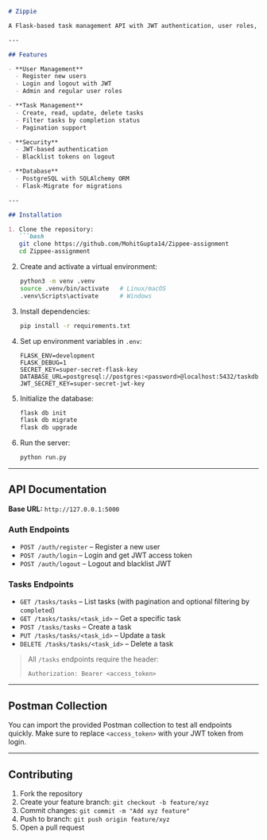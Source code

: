 ````markdown
# Zippie

A Flask-based task management API with JWT authentication, user roles, and task CRUD functionality. Designed for learning, testing, or as a starter backend for task-oriented applications.

---

## Features

- **User Management**
  - Register new users
  - Login and logout with JWT
  - Admin and regular user roles

- **Task Management**
  - Create, read, update, delete tasks
  - Filter tasks by completion status
  - Pagination support

- **Security**
  - JWT-based authentication
  - Blacklist tokens on logout

- **Database**
  - PostgreSQL with SQLAlchemy ORM
  - Flask-Migrate for migrations

---

## Installation

1. Clone the repository:
   ```bash
   git clone https://github.com/MohitGupta14/Zippee-assignment
   cd Zippee-assignment
````

2. Create and activate a virtual environment:

   ```bash
   python3 -m venv .venv
   source .venv/bin/activate   # Linux/macOS
   .venv\Scripts\activate      # Windows
   ```

3. Install dependencies:

   ```bash
   pip install -r requirements.txt
   ```

4. Set up environment variables in `.env`:

   ```env
   FLASK_ENV=development
   FLASK_DEBUG=1
   SECRET_KEY=super-secret-flask-key
   DATABASE_URL=postgresql://postgres:<password>@localhost:5432/taskdb
   JWT_SECRET_KEY=super-secret-jwt-key
   ```

5. Initialize the database:

   ```bash
   flask db init
   flask db migrate
   flask db upgrade
   ```

6. Run the server:

   ```bash
   python run.py
   ```

---

## API Documentation

**Base URL:** `http://127.0.0.1:5000`

### Auth Endpoints

* `POST /auth/register` – Register a new user
* `POST /auth/login` – Login and get JWT access token
* `POST /auth/logout` – Logout and blacklist JWT

### Tasks Endpoints

* `GET /tasks/tasks` – List tasks (with pagination and optional filtering by `completed`)
* `GET /tasks/tasks/<task_id>` – Get a specific task
* `POST /tasks/tasks` – Create a task
* `PUT /tasks/tasks/<task_id>` – Update a task
* `DELETE /tasks/tasks/<task_id>` – Delete a task

> All `/tasks` endpoints require the header:
>
> ```
> Authorization: Bearer <access_token>
> ```

---

## Postman Collection

You can import the provided Postman collection to test all endpoints quickly. Make sure to replace `<access_token>` with your JWT token from login.

---

## Contributing

1. Fork the repository
2. Create your feature branch: `git checkout -b feature/xyz`
3. Commit changes: `git commit -m "Add xyz feature"`
4. Push to branch: `git push origin feature/xyz`
5. Open a pull request
